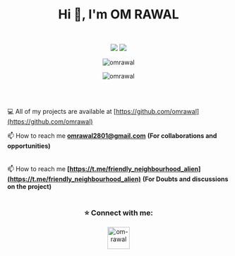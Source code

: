 <h1 align="center">Hi 👋, I'm OM RAWAL</h1>
<br>
<p align=center>
    <img src="https://badges.pufler.dev/visits/omrawal/omrawal?color=black&logo=github" />
    <img src="https://komarev.com/ghpvc/?username=omrawal&color=brightgreen" />
<!--     <a href="https://github.com/omrawal">
    <img src="https://badges.pufler.dev/commits/monthly/omrawal?color=blue" />
    </a> -->
    </p>
<p align="center"> <img align="center" src="https://github-readme-stats.vercel.app/api?username=omrawal&show_icons=true&locale=en&theme=tokyonight" alt="omrawal" /></p>
<p align="center"> <img align="center" src="https://github-readme-stats.vercel.app/api/top-langs/?username=omrawal&layout=compact&langs_count=8&theme=tokyonight&hide=jupyter%20notebook" alt="omrawal" />
</p>
<br>
<br>

💻  All of my projects are available at [https://github.com/omrawal](https://github.com/omrawal)

📫  How to reach me **omrawal2801@gmail.com** **(For collaborations and opportunities)**  
<br>  
📫  How to reach me **[https://t.me/friendly_neighbourhood_alien](https://t.me/friendly_neighbourhood_alien)** **(For Doubts and discussions on the project)**
<br>
<br>
<h3 align="center">⭐ Connect with me:</h3>
<p align="center"> 
<a href="https://www.linkedin.com/in/om-rawal/" target="blank"><img align="center" src="https://img.icons8.com/color/50/000000/linkedin.png" alt="om-rawal" height="50" width="50" /></a>


<br>

<!--p align="center"><img align="center" src="https://streak-stats.demolab.com/?user=omrawal" alt="omrawal" /></p-->
